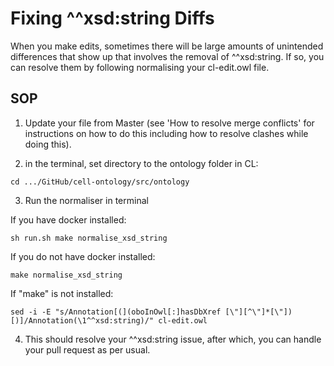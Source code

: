 # Fixing ^^xsd:string Diffs
When you make edits, sometimes there will be large amounts of unintended differences that show up that involves the removal of ^^xsd:string. If so, you can resolve them by following normalising your cl-edit.owl file.

## SOP

1. Update your file from Master (see 'How to resolve merge conflicts' for instructions on how to do this including how to resolve clashes while doing this).

2. in the terminal, set directory to the ontology folder in CL:

```cd .../GitHub/cell-ontology/src/ontology```

3. Run the normaliser in terminal

If you have docker installed:

```sh run.sh make normalise_xsd_string```

If you do not have docker installed:

```make normalise_xsd_string```

If "make" is not installed:

``` sed -i -E "s/Annotation[(](oboInOwl[:]hasDbXref [\"][^\"]*[\"])[)]/Annotation(\1^^xsd:string)/" cl-edit.owl ```

4. This should resolve your ^^xsd:string issue, after which, you can handle your pull request as per usual.
